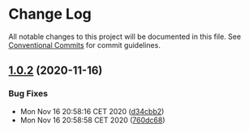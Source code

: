 # Change Log

All notable changes to this project will be documented in this file.
See [Conventional Commits](https://conventionalcommits.org) for commit guidelines.

## [1.0.2](https://github.com/blendsdk/testing/compare/v1.0.1...v1.0.2) (2020-11-16)


### Bug Fixes

* Mon Nov 16 20:58:16 CET 2020 ([d34cbb2](https://github.com/blendsdk/testing/commit/d34cbb27e0b1cd30814eb007fac1fe3957f73008))
* Mon Nov 16 20:58:58 CET 2020 ([760dc68](https://github.com/blendsdk/testing/commit/760dc6814ce9d1f9cca5ae5703b9d4d8c177b9c6))
